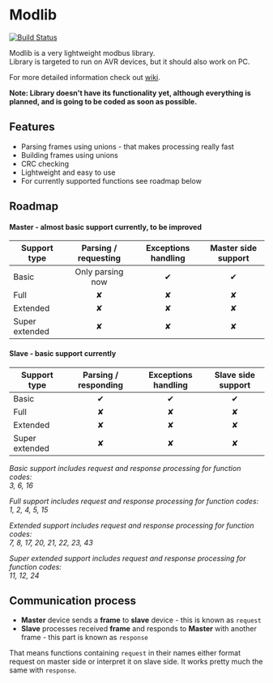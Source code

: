 # Modlib
[![Build Status](https://travis-ci.org/Jacajack/modlib.svg?branch=master)](https://travis-ci.org/Jacajack/modlib)

Modlib is a very lightweight modbus library.<br>
Library is targeted to run on AVR devices, but it should also work on PC.


For more detailed information check out [wiki](https://github.com/Jacajack/modlib/wiki).

**Note: Library doesn't have its functionality yet, although everything is planned, and is going to be coded as soon as possible.**

## Features
- Parsing frames using unions - that makes processing really fast
- Building frames using unions
- CRC checking
- Lightweight and easy to use
- For currently supported functions see roadmap below

## Roadmap
#### Master - almost basic support currently, to be improved
| Support type  | Parsing / requesting | Exceptions handling | Master side support |
|---------------|:--------------------:|:-------------------:|:-------------------:|
|Basic          | Only parsing now     | &#10004;            | &#10004;            |
|Full           | &#10008;             | &#10008;            | &#10008;            |
|Extended       | &#10008;             | &#10008;            | &#10008;            |
|Super extended | &#10008;		       | &#10008;            | &#10008;            |

#### Slave - basic support currently
| Support type  | Parsing / responding | Exceptions handling | Slave side support |
|---------------|:--------------------:|:-------------------:|:------------------:|
|Basic          | &#10004;             | &#10004;            | &#10004;           |
|Full           | &#10008;             | &#10008;            | &#10008;           |
|Extended       | &#10008;             | &#10008;            | &#10008;           |
|Super extended | &#10008; 	           | &#10008;            | &#10008;           |  


*Basic support includes request and response processing for function codes:<br>
3, 6, 16*

*Full support includes request and response processing for function codes:<br>
1, 2, 4, 5, 15*

*Extended support includes request and response processing for function codes:<br>
7, 8, 17, 20, 21, 22, 23, 43*

*Super extended support includes request and response processing for function codes:<br>
11, 12, 24*

## Communication process
 - **Master** device sends a **frame** to **slave** device - this is known as `request`
 - **Slave** processes received **frame** and responds to **Master** with another frame - this part is known as `response`

That means functions containing `request` in their names either format request on master side or interpret it on slave side. It works pretty much the same with `response`.

